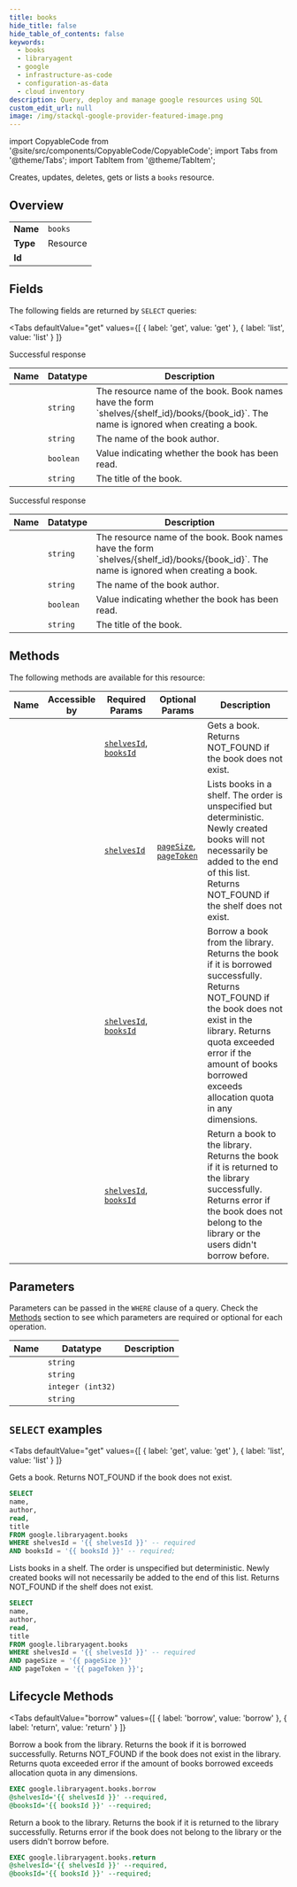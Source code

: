 ```yaml
--- 
title: books
hide_title: false
hide_table_of_contents: false
keywords:
  - books
  - libraryagent
  - google
  - infrastructure-as-code
  - configuration-as-data
  - cloud inventory
description: Query, deploy and manage google resources using SQL
custom_edit_url: null
image: /img/stackql-google-provider-featured-image.png
---
```


import CopyableCode from '@site/src/components/CopyableCode/CopyableCode';
import Tabs from '@theme/Tabs';
import TabItem from '@theme/TabItem';

Creates, updates, deletes, gets or lists a <code>books</code> resource.

## Overview
<table><tbody>
<tr><td><b>Name</b></td><td><code>books</code></td></tr>
<tr><td><b>Type</b></td><td>Resource</td></tr>
<tr><td><b>Id</b></td><td><CopyableCode code="google.libraryagent.books" /></td></tr>
</tbody></table>

## Fields

The following fields are returned by `SELECT` queries:

<Tabs
    defaultValue="get"
    values={[
        { label: 'get', value: 'get' },
        { label: 'list', value: 'list' }
    ]}
>
<TabItem value="get">

Successful response

<table>
<thead>
    <tr>
    <th>Name</th>
    <th>Datatype</th>
    <th>Description</th>
    </tr>
</thead>
<tbody>
<tr>
    <td><CopyableCode code="name" /></td>
    <td><code>string</code></td>
    <td>The resource name of the book. Book names have the form `shelves/&#123;shelf_id&#125;/books/&#123;book_id&#125;`. The name is ignored when creating a book.</td>
</tr>
<tr>
    <td><CopyableCode code="author" /></td>
    <td><code>string</code></td>
    <td>The name of the book author.</td>
</tr>
<tr>
    <td><CopyableCode code="read" /></td>
    <td><code>boolean</code></td>
    <td>Value indicating whether the book has been read.</td>
</tr>
<tr>
    <td><CopyableCode code="title" /></td>
    <td><code>string</code></td>
    <td>The title of the book.</td>
</tr>
</tbody>
</table>
</TabItem>
<TabItem value="list">

Successful response

<table>
<thead>
    <tr>
    <th>Name</th>
    <th>Datatype</th>
    <th>Description</th>
    </tr>
</thead>
<tbody>
<tr>
    <td><CopyableCode code="name" /></td>
    <td><code>string</code></td>
    <td>The resource name of the book. Book names have the form `shelves/&#123;shelf_id&#125;/books/&#123;book_id&#125;`. The name is ignored when creating a book.</td>
</tr>
<tr>
    <td><CopyableCode code="author" /></td>
    <td><code>string</code></td>
    <td>The name of the book author.</td>
</tr>
<tr>
    <td><CopyableCode code="read" /></td>
    <td><code>boolean</code></td>
    <td>Value indicating whether the book has been read.</td>
</tr>
<tr>
    <td><CopyableCode code="title" /></td>
    <td><code>string</code></td>
    <td>The title of the book.</td>
</tr>
</tbody>
</table>
</TabItem>
</Tabs>

## Methods

The following methods are available for this resource:

<table>
<thead>
    <tr>
    <th>Name</th>
    <th>Accessible by</th>
    <th>Required Params</th>
    <th>Optional Params</th>
    <th>Description</th>
    </tr>
</thead>
<tbody>
<tr>
    <td><a href="#get"><CopyableCode code="get" /></a></td>
    <td><CopyableCode code="select" /></td>
    <td><a href="#parameter-shelvesId"><code>shelvesId</code></a>, <a href="#parameter-booksId"><code>booksId</code></a></td>
    <td></td>
    <td>Gets a book. Returns NOT_FOUND if the book does not exist.</td>
</tr>
<tr>
    <td><a href="#list"><CopyableCode code="list" /></a></td>
    <td><CopyableCode code="select" /></td>
    <td><a href="#parameter-shelvesId"><code>shelvesId</code></a></td>
    <td><a href="#parameter-pageSize"><code>pageSize</code></a>, <a href="#parameter-pageToken"><code>pageToken</code></a></td>
    <td>Lists books in a shelf. The order is unspecified but deterministic. Newly created books will not necessarily be added to the end of this list. Returns NOT_FOUND if the shelf does not exist.</td>
</tr>
<tr>
    <td><a href="#borrow"><CopyableCode code="borrow" /></a></td>
    <td><CopyableCode code="exec" /></td>
    <td><a href="#parameter-shelvesId"><code>shelvesId</code></a>, <a href="#parameter-booksId"><code>booksId</code></a></td>
    <td></td>
    <td>Borrow a book from the library. Returns the book if it is borrowed successfully. Returns NOT_FOUND if the book does not exist in the library. Returns quota exceeded error if the amount of books borrowed exceeds allocation quota in any dimensions.</td>
</tr>
<tr>
    <td><a href="#return"><CopyableCode code="return" /></a></td>
    <td><CopyableCode code="exec" /></td>
    <td><a href="#parameter-shelvesId"><code>shelvesId</code></a>, <a href="#parameter-booksId"><code>booksId</code></a></td>
    <td></td>
    <td>Return a book to the library. Returns the book if it is returned to the library successfully. Returns error if the book does not belong to the library or the users didn't borrow before.</td>
</tr>
</tbody>
</table>

## Parameters

Parameters can be passed in the `WHERE` clause of a query. Check the [Methods](#methods) section to see which parameters are required or optional for each operation.

<table>
<thead>
    <tr>
    <th>Name</th>
    <th>Datatype</th>
    <th>Description</th>
    </tr>
</thead>
<tbody>
<tr id="parameter-booksId">
    <td><CopyableCode code="booksId" /></td>
    <td><code>string</code></td>
    <td></td>
</tr>
<tr id="parameter-shelvesId">
    <td><CopyableCode code="shelvesId" /></td>
    <td><code>string</code></td>
    <td></td>
</tr>
<tr id="parameter-pageSize">
    <td><CopyableCode code="pageSize" /></td>
    <td><code>integer (int32)</code></td>
    <td></td>
</tr>
<tr id="parameter-pageToken">
    <td><CopyableCode code="pageToken" /></td>
    <td><code>string</code></td>
    <td></td>
</tr>
</tbody>
</table>

## `SELECT` examples

<Tabs
    defaultValue="get"
    values={[
        { label: 'get', value: 'get' },
        { label: 'list', value: 'list' }
    ]}
>
<TabItem value="get">

Gets a book. Returns NOT_FOUND if the book does not exist.

```sql
SELECT
name,
author,
read,
title
FROM google.libraryagent.books
WHERE shelvesId = '{{ shelvesId }}' -- required
AND booksId = '{{ booksId }}' -- required;
```
</TabItem>
<TabItem value="list">

Lists books in a shelf. The order is unspecified but deterministic. Newly created books will not necessarily be added to the end of this list. Returns NOT_FOUND if the shelf does not exist.

```sql
SELECT
name,
author,
read,
title
FROM google.libraryagent.books
WHERE shelvesId = '{{ shelvesId }}' -- required
AND pageSize = '{{ pageSize }}'
AND pageToken = '{{ pageToken }}';
```
</TabItem>
</Tabs>


## Lifecycle Methods

<Tabs
    defaultValue="borrow"
    values={[
        { label: 'borrow', value: 'borrow' },
        { label: 'return', value: 'return' }
    ]}
>
<TabItem value="borrow">

Borrow a book from the library. Returns the book if it is borrowed successfully. Returns NOT_FOUND if the book does not exist in the library. Returns quota exceeded error if the amount of books borrowed exceeds allocation quota in any dimensions.

```sql
EXEC google.libraryagent.books.borrow 
@shelvesId='{{ shelvesId }}' --required, 
@booksId='{{ booksId }}' --required;
```
</TabItem>
<TabItem value="return">

Return a book to the library. Returns the book if it is returned to the library successfully. Returns error if the book does not belong to the library or the users didn't borrow before.

```sql
EXEC google.libraryagent.books.return 
@shelvesId='{{ shelvesId }}' --required, 
@booksId='{{ booksId }}' --required;
```
</TabItem>
</Tabs>
